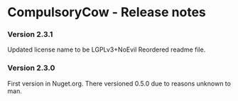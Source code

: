 CompulsoryCow - Release notes
====================

### Version 2.3.1
Updated license name to be LGPLv3+NoEvil
Reordered readme file.

### Version 2.3.0
First version in Nuget.org.
There versioned 0.5.0 due to reasons unknown to man.
